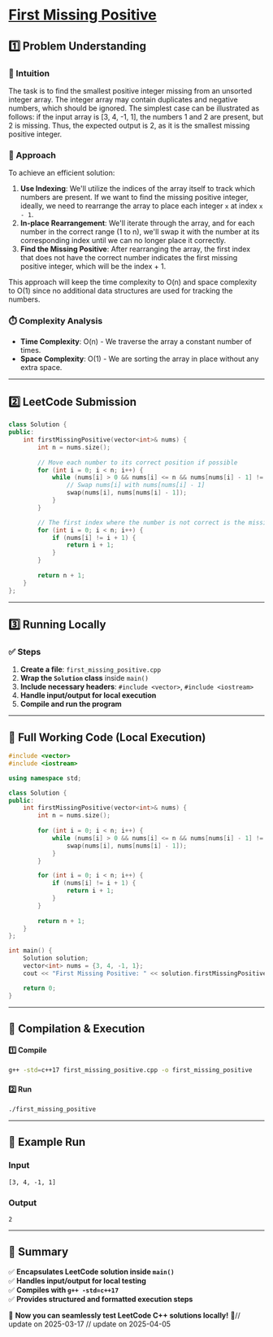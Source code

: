 # **[First Missing Positive](https://leetcode.com/problems/first-missing-positive/description/)**  

## **1️⃣ Problem Understanding**  
### **📌 Intuition**  
The task is to find the smallest positive integer missing from an unsorted integer array. The integer array may contain duplicates and negative numbers, which should be ignored. The simplest case can be illustrated as follows: if the input array is [3, 4, -1, 1], the numbers 1 and 2 are present, but 2 is missing. Thus, the expected output is 2, as it is the smallest missing positive integer.

### **🚀 Approach**  
To achieve an efficient solution:
1. **Use Indexing**: We'll utilize the indices of the array itself to track which numbers are present. If we want to find the missing positive integer, ideally, we need to rearrange the array to place each integer `x` at index `x - 1`.
2. **In-place Rearrangement**: We'll iterate through the array, and for each number in the correct range (1 to n), we'll swap it with the number at its corresponding index until we can no longer place it correctly.
3. **Find the Missing Positive**: After rearranging the array, the first index that does not have the correct number indicates the first missing positive integer, which will be the index + 1.

This approach will keep the time complexity to O(n) and space complexity to O(1) since no additional data structures are used for tracking the numbers.

### **⏱️ Complexity Analysis**  
- **Time Complexity**: O(n) - We traverse the array a constant number of times.
- **Space Complexity**: O(1) - We are sorting the array in place without any extra space.

---  

## **2️⃣ LeetCode Submission**  
```cpp
class Solution {
public:
    int firstMissingPositive(vector<int>& nums) {
        int n = nums.size();
        
        // Move each number to its correct position if possible
        for (int i = 0; i < n; i++) {
            while (nums[i] > 0 && nums[i] <= n && nums[nums[i] - 1] != nums[i]) {
                // Swap nums[i] with nums[nums[i] - 1]
                swap(nums[i], nums[nums[i] - 1]);
            }
        }

        // The first index where the number is not correct is the missing positive
        for (int i = 0; i < n; i++) {
            if (nums[i] != i + 1) {
                return i + 1;
            }
        }
        
        return n + 1;
    }
};  
```  

---  

## **3️⃣ Running Locally**  
### **✅ Steps**  
1. **Create a file**: `first_missing_positive.cpp`  
2. **Wrap the `Solution` class** inside `main()`  
3. **Include necessary headers**: `#include <vector>`, `#include <iostream>`  
4. **Handle input/output for local execution**  
5. **Compile and run the program**  

---  

## **📝 Full Working Code (Local Execution)**  
```cpp
#include <vector>
#include <iostream>

using namespace std;

class Solution {
public:
    int firstMissingPositive(vector<int>& nums) {
        int n = nums.size();
        
        for (int i = 0; i < n; i++) {
            while (nums[i] > 0 && nums[i] <= n && nums[nums[i] - 1] != nums[i]) {
                swap(nums[i], nums[nums[i] - 1]);
            }
        }

        for (int i = 0; i < n; i++) {
            if (nums[i] != i + 1) {
                return i + 1;
            }
        }
        
        return n + 1;
    }
};

int main() {
    Solution solution;
    vector<int> nums = {3, 4, -1, 1};
    cout << "First Missing Positive: " << solution.firstMissingPositive(nums) << endl; // Output: 2

    return 0;
}  
```  

---  

## **🔧 Compilation & Execution**  
#### **1️⃣ Compile**  
```bash
g++ -std=c++17 first_missing_positive.cpp -o first_missing_positive
```  

#### **2️⃣ Run**  
```bash
./first_missing_positive
```  

---  

## **🎯 Example Run**  
### **Input**  
```
[3, 4, -1, 1]
```  
### **Output**  
```
2
```  

---  

## **📌 Summary**  
✅ **Encapsulates LeetCode solution inside `main()`**  
✅ **Handles input/output for local testing**  
✅ **Compiles with `g++ -std=c++17`**  
✅ **Provides structured and formatted execution steps**  

🚀 **Now you can seamlessly test LeetCode C++ solutions locally!** 🚀// update on 2025-03-17
// update on 2025-04-05
